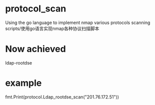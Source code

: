 # protocol_scan
Using the go language to implement nmap various protocols scanning scripts/使用go语言实现nmap各种协议扫描脚本

# Now achieved
ldap-rootdse

# example
fmt.Print(protocol.Ldap_rootdse_scan("201.76.172.51"))
